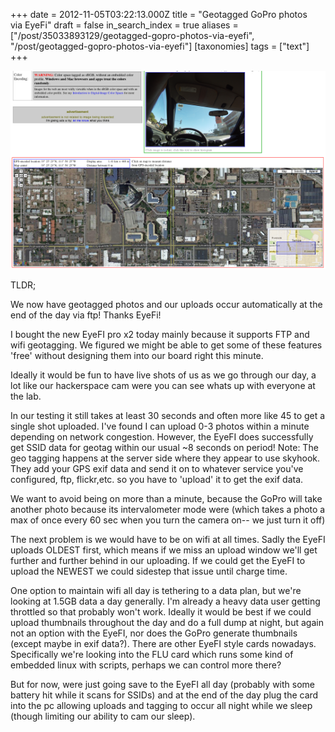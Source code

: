 +++
date = 2012-11-05T03:22:13.000Z
title = "Geotagged GoPro photos via EyeFi"
draft = false
in_search_index = true
aliases = ["/post/35033893129/geotagged-gopro-photos-via-eyefi", "/post/geotagged-gopro-photos-via-eyefi"]
[taxonomies]
tags = ["text"]
+++

![image](/images/tumblr_inline_p1w45xDCbd1rp3p4d_540.png)

TLDR;

We now have geotagged photos and our uploads occur automatically at the end of the day via ftp! Thanks EyeFi!

<!-- more -->

I bought the new EyeFI pro x2 today mainly because it supports FTP and wifi geotagging. We figured we might be able to get some of these features 'free' without designing them into our board right this minute.


Ideally it would be fun to have live shots of us as we go through our day, a lot like our hackerspace cam were you can see whats up with everyone at the lab.

In our testing it still takes at least 30 seconds and often more like 45 to get a single shot uploaded. I've found I can upload 0-3 photos within a minute depending on network congestion. However, the EyeFI does successfully get SSID data for geotag within our usual ~8 seconds on period! Note: The geo tagging happens at the server side where they appear to use skyhook. They add your GPS exif data and send it on to whatever service you've configured, ftp, flickr,etc. so you have to 'upload' it to get the exif data.

We want to avoid being on more than a minute, because the GoPro will take another photo because its intervalometer mode were (which takes a photo a max of once every 60 sec when you turn the camera on-- we just turn it off)

The next problem is we would have to be on wifi at all times. Sadly the EyeFI uploads OLDEST first, which means if we miss an upload window we'll get further and further behind in our uploading. If we could get the EyeFI to upload the NEWEST we could sidestep that issue until charge time.

One option to maintain wifi all day is tethering to a data plan, but we're looking at 1.5GB data a day generally. I'm already a heavy data user getting throttled so that probably won't work. Ideally it would be best if we could upload thumbnails throughout the day and do a full dump at night, but again not an option with the EyeFI, nor does the GoPro generate thumbnails (except maybe in exif data?). There are other EyeFI style cards nowadays. Specifically we're looking into the FLU card which runs some kind of embedded linux with scripts, perhaps we can control more there?

But for now, were just going save to the EyeFI all day (probably with some battery hit while it scans for SSIDs) and at the end of the day plug the card into the pc allowing uploads and tagging to occur all night while we sleep (though limiting our ability to cam our sleep).

